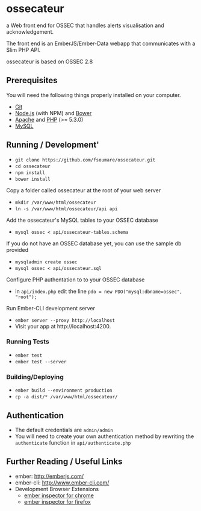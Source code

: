 # ossecateur

 a Web front end for OSSEC that handles alerts visualisation and acknowledgement.
 
 The front end is an EmberJS/Ember-Data webapp that communicates with a Slim PHP API.
 
 ossecateur is based on OSSEC 2.8

## Prerequisites

You will need the following things properly installed on your computer.

* [Git](http://git-scm.com/)
* [Node.js](http://nodejs.org/) (with NPM) and [Bower](http://bower.io/)
* [Apache](http://www.apache.org) and [PHP](http://php.net) (>= 5.3.0)
* [MySQL](http://www.mysql.com)


## Running / Development'
* `git clone https://github.com/fsoumare/ossecateur.git`
* `cd ossecateur`
* `npm install`
* `bower install`

Copy a folder called ossecateur at the root of your web server
* `mkdir /var/www/html/ossecateur`
* `ln -s /var/www/html/ossecateur/api api`

Add the ossecateur's MySQL tables to your OSSEC database
* `mysql ossec < api/ossecateur-tables.schema`
 
If you do not have an OSSEC database yet, you can use the sample db provided
* `mysqladmin create ossec`
* `mysql ossec < api/ossecateur.sql`

Configure PHP authentation to to your OSSEC database
* in `api/index.php` edit the line `pdo = new PDO("mysql:dbname=ossec", "root");`

Run Ember-CLI development server
* `ember server --proxy http://localhost`
* Visit your app at http://localhost:4200.


### Running Tests

* `ember test`
* `ember test --server`

### Building/Deploying
* `ember build --environment production`
* `cp -a dist/* /var/www/html/ossecateur/`

## Authentication
* The default credentials are `admin/admin`
* You will need to create your own authentication method by rewriting the `authenticate` function in `api/authenticate.php`

## Further Reading / Useful Links

* ember: http://emberjs.com/
* ember-cli: http://www.ember-cli.com/
* Development Browser Extensions
  * [ember inspector for chrome](https://chrome.google.com/webstore/detail/ember-inspector/bmdblncegkenkacieihfhpjfppoconhi)
  * [ember inspector for firefox](https://addons.mozilla.org/en-US/firefox/addon/ember-inspector/)

